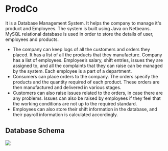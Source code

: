 # ProdCo

It is a Database Management System. It helps the company to manage it's product and Employees. The system is built using Java on Netbeans. MySQL relational database is used in order to store the details of user, employees and products. 


- The company can keep logs of all the customers and orders they placed. It has a list of all the products that they manufacture. Company has a list of employees. Employee’s salary, shift entries, issues they are assigned to, and all the complaints that they can raise can be managed by the system. Each employee is a part of a department. <br/>
- Consumers can place orders to the company. The orders specify the products and the quantity required of each product. These orders are then manufactured and delivered in various stages. <br/>
- Customers can also raise issues related to the orders, in case there are any problems. Issues can also be raised by employees if they feel that the working conditions are not up to the required standard.<br/>
- Employees can also store their shift information in the database, and their payroll information is calculated accordingly.<br/>


## Database Schema
<img src="https://lh3.googleusercontent.com/Wu8HVlq93pbEkVmXRtEzPtScfIJE93G9pzdknecadSFfYn2XTxncMgnTM5WkbRvchI1QvyUraBFCTRDgWOgt5a40kgngBc_gznDWOZLpsg-DxiZBiY6a-ASQYu17nH_X8u7Y4pmS"/>
